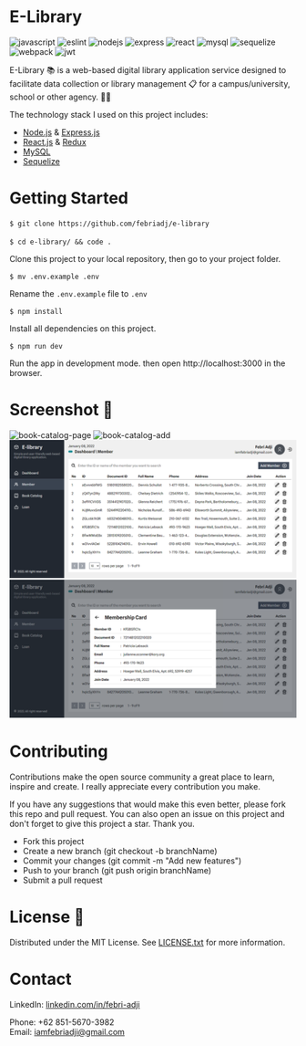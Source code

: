 # E-Library
![javascript](https://img.shields.io/badge/JavaScript-F7DF1E?style=flat-square&logo=javascript&logoColor=black)
![eslint](https://img.shields.io/badge/EsLint-3A33D1?style=flat-square&logo=eslint&logoColor=white)
![nodejs](https://img.shields.io/badge/Node.js-339933?style=flat-square&logo=node.js&logoColor=white)
![express](https://img.shields.io/badge/Express.js-2B2E3A?style=flat-square&logo=express&logoColor=white)
![react](https://img.shields.io/badge/React.js-8DD6F9?style=flat-square&logo=react&logoColor=black)
![mysql](https://img.shields.io/badge/MySQL-005C84?style=flat-square&logo=mysql&logoColor=white)
![sequelize](https://img.shields.io/badge/Sequelize-005C84?style=flat-square&logo=Sequelize&logoColor=white)
![webpack](https://img.shields.io/badge/Webpack-8DD6F9?style=flat-square&logo=Webpack&logoColor=black)
![jwt](https://img.shields.io/badge/JWT-2B2E3A?style=flat-square&logo=JSON%20web%20tokens&logoColor=white)

E-Library 📚 is a web-based digital library application service designed to facilitate data collection or library management 📋 for a campus/university, school or other agency. 🧑‍🎓

The technology stack I used on this project includes:
- [Node.js](https://nodejs.org/en) & [Express.js](https://expressjs.com)
- [React.js](https://reactjs.org) & [Redux](https://redux.js.org)
- [MySQL](https://www.mysql.com)
- [Sequelize](https://sequelize.org)

# Getting Started
~~~
$ git clone https://github.com/febriadj/e-library

$ cd e-library/ && code .
~~~
Clone this project to your local repository, then go to your project folder.

~~~
$ mv .env.example .env
~~~
Rename the `.env.example` file to `.env`

~~~
$ npm install
~~~
Install all dependencies on this project.

~~~
$ npm run dev
~~~
Run the app in development mode. then open http://localhost:3000 in the browser.

# Screenshot 📸
![book-catalog-page](./documents/images/book-catalog-page.png)
![book-catalog-add](./documents/images/book-catalog-add.png)
![member-page](./documents/images/member-page.png)
![member-card](./documents/images/member-card.png)

# Contributing
Contributions make the open source community a great place to learn, inspire and create. I really appreciate every contribution you make.

If you have any suggestions that would make this even better, please fork  this repo and pull request. You can also open an issue on this project and don't forget to give this project a star. Thank you.

- Fork this project
- Create a new branch (git checkout -b branchName)
- Commit your changes (git commit -m "Add new features")
- Push to your branch (git push origin branchName)
- Submit a pull request

# License 📄
Distributed under the MIT License. See [LICENSE.txt](https://github.com/febriadj/e-library/blob/master/LICENSE) for more information.

# Contact
LinkedIn: [linkedin.com/in/febri-adji](https://www.linkedin.com/in/febri-adji)

Phone: +62 851-5670-3982\
Email: <iamfebriadji@gmail.com>
